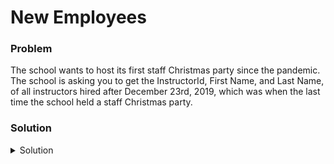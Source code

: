 # New Employees

### Problem
The school wants to host its first staff Christmas party since the pandemic.
The school is asking you to get the InstructorId, First Name, and Last Name, of all instructors hired after December 23rd, 2019, which was when the last time the school held a staff Christmas party.

### Solution
<details>
  <summary>Solution</summary>

  ```SQL
SELECT InstructorId, FirstName, LastName
FROM Instructor
WHERE EmploymentDate > '2019-12-23'
  ```
  
</details>